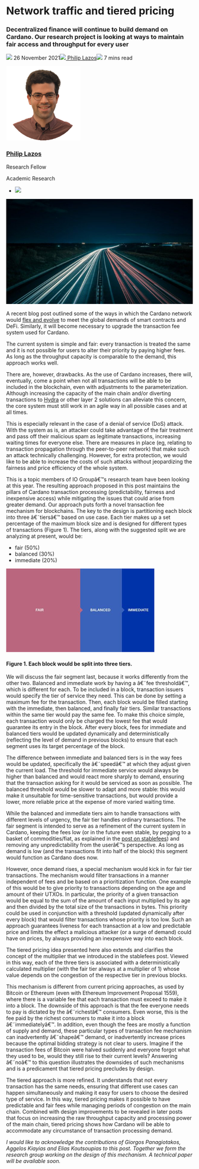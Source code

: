 # Network traffic and tiered pricing
### **Decentralized finance will continue to build demand on Cardano. Our research project is looking at ways to maintain fair access and throughput for every user**
![](img/2021-11-26-network-traffic-and-tiered-pricing.002.png) 26 November 2021![](img/2021-11-26-network-traffic-and-tiered-pricing.002.png)[ Philip Lazos](tmp//en/blog/authors/philip-lazos/page-1/)![](img/2021-11-26-network-traffic-and-tiered-pricing.003.png) 7 mins read

![Philip Lazos](img/2021-11-26-network-traffic-and-tiered-pricing.004.png)[](tmp//en/blog/authors/philip-lazos/page-1/)
### [**Philip Lazos**](tmp//en/blog/authors/philip-lazos/page-1/)
Research Fellow

Academic Research

- ![](img/2021-11-26-network-traffic-and-tiered-pricing.005.png)[](mailto:philip.lazos@iohk.io "Email")

![Network traffic and tiered pricing](img/2021-11-26-network-traffic-and-tiered-pricing.006.jpeg)

A recent blog post outlined some of the ways in which the Cardano network would [flex and evolve](https://iohk.io/en/blog/posts/2021/11/22/slow-and-steady-wins-the-race-network-evolution-for-network-growth/) to meet the global demands of smart contracts and DeFi. Similarly, it will become necessary to upgrade the transaction fee system used for Cardano. 

The current system is simple and fair: every transaction is treated the same and it is not possible for users to alter their priority by paying higher fees. As long as the throughput capacity is comparable to the demand, this approach works well.

There are, however, drawbacks. As the use of Cardano increases, there will, eventually, come a point when not all transactions will be able to be included in the blockchain, even with adjustments to the parameterization. Although increasing the capacity of the main chain and/or diverting transactions to [Hydra](https://iohk.io/en/blog/posts/2021/09/17/hydra-cardano-s-solution-for-ultimate-scalability/) or other layer 2 solutions can alleviate this concern, the core system must still work in an agile way in all possible cases and at all times.

This is especially relevant in the case of a denial of service (DoS) attack. With the system as is, an attacker could take advantage of the fair treatment and pass off their malicious spam as legitimate transactions, increasing waiting times for everyone else. There are measures in place (eg, relating to transaction propagation through the peer-to-peer network) that make such an attack technically challenging. However, for extra protection, we would like to be able to increase the costs of such attacks without jeopardizing the fairness and price efficiency of the whole system. 

This is a topic members of IO Groupâ€™s research team have been looking at this year. The resulting approach proposed in this post maintains the pillars of Cardano transaction processing (predictability, fairness and inexpensive access) while mitigating the issues that could arise from greater demand. Our approach puts forth a novel transaction fee mechanism for blockchains. The key to the design is partitioning each block into three â€˜tiersâ€™ based on use case. Each tier makes up a set percentage of the maximum block size and is designed for different types of transactions (Figure 1). The tiers, along with the suggested split we are analyzing at present, would be:

- fair (50%)
- balanced (30%)
- immediate (20%)

![](img/2021-11-26-network-traffic-and-tiered-pricing.007.jpeg)
#### **Figure 1. Each block would be split into three tiers.**
We will discuss the fair segment last, because it works differently from the other two. Balanced and immediate work by having a â€˜fee thresholdâ€™, which is different for each. To be included in a block, transaction issuers would specify the tier of service they need. This can be done by setting a maximum fee for the transaction. Then, each block would be filled starting with the immediate, then balanced, and finally fair tiers. Similar transactions within the same tier would pay the same fee. To make this choice simple, each transaction would only be charged the lowest fee that would guarantee its entry in the block. After every block, fees for immediate and balanced tiers would be updated dynamically and deterministically (reflecting the level of demand in previous blocks) to ensure that each segment uses its target percentage of the block. 

The difference between immediate and balanced tiers is in the way fees would be updated, specifically the â€˜speedâ€™ at which they adjust given the current load. The threshold for immediate service would always be higher than balanced and would react more sharply to demand, ensuring that the transaction asking for it would be serviced as soon as possible. The balanced threshold would be slower to adapt and more stable: this would make it unsuitable for time-sensitive transactions, but would provide a lower, more reliable price at the expense of more varied waiting time.

While the balanced and immediate tiers aim to handle transactions with different levels of urgency, the fair tier handles ordinary transactions. The fair segment is intended to serve as a refinement of the current system in Cardano, keeping the fees low (or in the future even stable, by pegging to a basket of commodities/fiat, as explained in the [post on stablefees](https://iohk.io/en/blog/posts/2021/06/10/stablefees-and-the-decentralized-reserve-system/)) and removing any unpredictability from the userâ€™s perspective. As long as demand is low (and the transactions fit into half of the block) this segment would function as Cardano does now. 

However, once demand rises, a special mechanism would kick in for fair tier transactions. The mechanism would filter transactions in a manner independent of fees and be based on a prioritization function. One example of this would be to give priority to transactions depending on the age and amount of their UTXOs. In particular, the priority of a given transaction would be equal to the sum of the amount of each input multiplied by its age and then divided by the total size of the transactions in bytes. This priority could be used in conjunction with a threshold (updated dynamically after every block) that would filter transactions whose priority is too low. Such an approach guarantees liveness for each transaction at a low and predictable price and limits the effect a malicious attacker (or a surge of demand) could have on prices, by always providing an inexpensive way into each block.

The tiered pricing idea presented here also extends and clarifies the concept of the multiplier that we introduced in the stablefees post. Viewed in this way, each of the three tiers is associated with a deterministically calculated multiplier (with the fair tier always at a multiplier of 1) whose value depends on the congestion of the respective tier in previous blocks. 

This mechanism is different from current pricing approaches, as used by Bitcoin or Ethereum (even with Ethereum Improvement Proposal 1559), where there is a variable fee that each transaction must exceed to make it into a block. The downside of this approach is that the fee everyone needs to pay is dictated by the â€˜richestâ€™ consumers. Even worse, this is the fee paid by the richest consumers to make it into a block â€˜immediatelyâ€™. In addition, even though the fees are mostly a function of supply and demand, these particular types of transaction fee mechanism can inadvertently â€˜shapeâ€™ demand, or inadvertently increase prices because the optimal bidding strategy is not clear to users. Imagine if the transaction fees of Bitcoin were halved suddenly and everyone forgot what they used to be, would they still rise to their current levels? Answering â€˜noâ€™ to this question illustrates the downsides of such mechanisms and is a predicament that tiered pricing precludes by design. 

The tiered approach is more refined. It understands that not every transaction has the same needs, ensuring that different use cases can happen simultaneously and making it easy for users to choose the desired type of service. In this way, tiered pricing makes it possible to have predictable and fair fees while managing periods of congestion on the main chain. Combined with design improvements to be revealed in later posts that focus on increasing the raw throughput capacity and processing power of the main chain, tiered pricing shows how Cardano will be able to accommodate any circumstance of transaction processing demand. 

*I would like to acknowledge the contributions of Giorgos Panagiotakos, Aggelos Kiayias and Elias Koutsoupias to this post. Together we form the research group working on the design of this mechanism. A technical paper will be available soon.*
